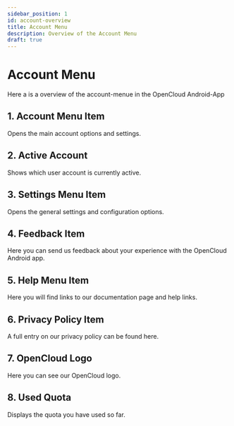 ```yaml
---
sidebar_position: 1
id: account-overview
title: Account Menu
description: Overview of the Account Menu
draft: true
---
```


# Account Menu
Here a is a overview of the account-menue in the OpenCloud Android-App


<!-- <img src={require("../../img/overview/account-1.png").default} alt="Account Menue Button" height="400"/> -->

<!-- <img src={require("../../img/overview/account-2.png").default} alt="Account Menue" height="400"/> -->


## 1. Account Menu Item

Opens the main account options and settings.

## 2. Active Account

Shows which user account is currently active.

## 3. Settings Menu Item

Opens the general settings and configuration options.

## 4. Feedback Item

Here you can send us feedback about your experience with the OpenCloud Android app.

## 5. Help Menu Item

Here you will find links to our documentation page and help links.

## 6. Privacy Policy Item

A full entry on our privacy policy can be found here.

## 7. OpenCloud Logo

Here you can see our OpenCloud logo.

## 8. Used Quota

Displays the quota you have used so far.